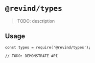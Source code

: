 # `@revind/types`

> TODO: description

## Usage

```
const types = require('@revind/types');

// TODO: DEMONSTRATE API
```
